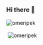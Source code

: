 ### Hi there 👋

<!--
**omeripek/omeripek** is a ✨ _special_ ✨ repository because its `README.md` (this file) appears on your GitHub profile.

Here are some ideas to get you started:

- 🔭 I’m currently working on ...
- 🌱 I’m currently learning ...
- 👯 I’m looking to collaborate on ...
- 🤔 I’m looking for help with ...
- 💬 Ask me about ...
- 📫 How to reach me: ...
- 😄 Pronouns: ...
- ⚡ Fun fact: ...
-->
<p><img src="https://github-profile-trophy.vercel.app/?username=omeripek" alt="omeripek" /></p>
<p>&nbsp;<img align="center" src="https://github-readme-stats.vercel.app/api?username=omeripek&show_icons=true&locale=en" alt="omeripek" /></p>
